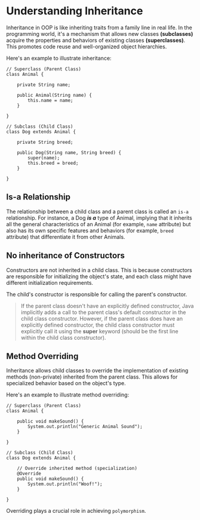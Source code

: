 # Understanding Inheritance

Inheritance in OOP is like inheriting traits from a family line in real life. In the programming world, it's a mechanism that allows new classes **(subclasses)** acquire the properties and behaviors of existing classes **(superclasses)**. This promotes code reuse and well-organized object hierarchies.

Here's an example to illustrate inheritance:

```
// Superclass (Parent Class)
class Animal {

    private String name;

    public Animal(String name) {
        this.name = name;
    }

}

// Subclass (Child Class)
class Dog extends Animal {

    private String breed;

    public Dog(String name, String breed) {
        super(name);
        this.breed = breed;
    }

}
```

## Is-a Relationship

The relationship between a child class and a parent class is called an `is-a` relationship. For instance, a Dog **_is a_** type of Animal, implying that it inherits all the general characteristics of an Animal (for example, `name` attribute) but also has its own specific features and behaviors (for example, `breed` attribute) that differentiate it from other Animals.

## No inheritance of Constructors

Constructors are not inherited in a child class. This is because constructors are responsible for initializing the object's state, and each class might have different initialization requirements.

The child's constructor is responsible for calling the parent's constructor.

> If the parent class doesn't have an explicitly defined constructor, Java implicitly adds a call to the parent class's default constructor in the child class constructor. However, if the parent class does have an explicitly defined constructor, the child class constructor must explicitly call it using the **super** keyword (should be the first line within the child class constructor).

## Method Overriding

Inheritance allows child classes to override the implementation of existing methods (non-private) inherited from the parent class. This allows for specialized behavior based on the object's type.

Here's an example to illustrate method overriding:

```
// Superclass (Parent Class)
class Animal {

    public void makeSound() {
        System.out.println("Generic Animal Sound");
    }

}

// Subclass (Child Class)
class Dog extends Animal {

    // Override inherited method (specialization)
    @Override
    public void makeSound() {
        System.out.println("Woof!");
    }

}
```

Overriding plays a crucial role in achieving `polymorphism`.
